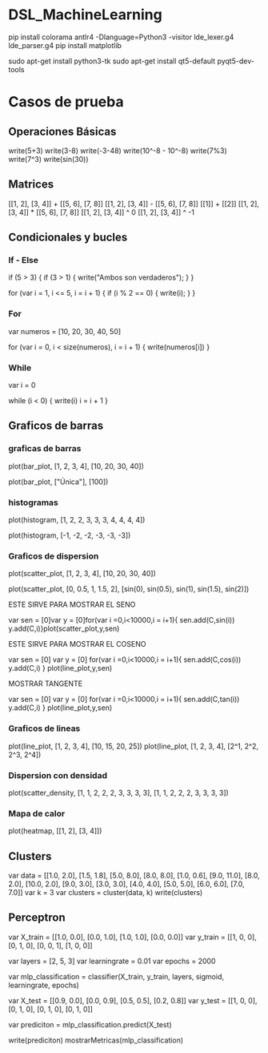 # DSL_MachineLearning
pip install colorama
antlr4 -Dlanguage=Python3 -visitor lde_lexer.g4 lde_parser.g4
pip install matplotlib

sudo apt-get install python3-tk
sudo apt-get install qt5-default pyqt5-dev-tools


# Casos de prueba

## Operaciones Básicas

write(5+3)
write(3-8)
write(-3-48)
write(10^-8 - 10^-8)
write(7%3)
write(7^3)
write(sin(30))

## Matrices

[[1, 2], [3, 4]] + [[5, 6], [7, 8]]
[[1, 2], [3, 4]] - [[5, 6], [7, 8]]
[[1]] + [[2]]
[[1, 2], [3, 4]] * [[5, 6], [7, 8]] 
[[1, 2], [3, 4]] ^ 0
[[1, 2], [3, 4]] ^ -1

## Condicionales y bucles

### If - Else

if (5 > 3) {
    if (3 > 1) {
        write("Ambos son verdaderos");
    }
}

for (var i = 1, i <= 5, i = i + 1) {
    if (i % 2 == 0) {
        write(i);
    }
}

### For
var numeros = [10, 20, 30, 40, 50]

for (var i = 0, i < size(numeros), i = i + 1) {
    write(numeros[i])
}

### While

var i = 0

while (i < 0) {
    write(i)
    i = i + 1
}

## Graficos de barras

### graficas de barras

plot(bar_plot, [1, 2, 3, 4], [10, 20, 30, 40])

plot(bar_plot, ["Única"], [100])

### histogramas

plot(histogram, [1, 2, 2, 3, 3, 3, 4, 4, 4, 4])

plot(histogram, [-1, -2, -2, -3, -3, -3])

### Graficos de dispersion

plot(scatter_plot, [1, 2, 3, 4], [10, 20, 30, 40])

plot(scatter_plot, [0, 0.5, 1, 1.5, 2], [sin(0), sin(0.5), sin(1), sin(1.5), sin(2)])

ESTE SIRVE PARA MOSTRAR EL SENO

var sen = [0]var y = [0]for(var i =0,i<10000,i = i+1){    sen.add(C,sin(i))    y.add(C,i)}plot(scatter_plot,y,sen)

ESTE SIRVE PARA MOSTRAR EL COSENO

var sen = [0]
var y = [0]
for(var i =0,i<10000,i = i+1){
    sen.add(C,cos(i))
    y.add(C,i)
}
plot(line_plot,y,sen)

MOSTRAR TANGENTE

var sen = [0]
var y = [0]
for(var i =0,i<10000,i = i+1){
    sen.add(C,tan(i))
    y.add(C,i)
}
plot(line_plot,y,sen)

### Graficos de lineas

plot(line_plot, [1, 2, 3, 4], [10, 15, 20, 25])
plot(line_plot, [1, 2, 3, 4], [2^1, 2^2, 2^3, 2^4])

### Dispersion con densidad

plot(scatter_density, [1, 1, 2, 2, 2, 3, 3, 3, 3], [1, 1, 2, 2, 2, 3, 3, 3, 3])


### Mapa de calor

plot(heatmap, [[1, 2], [3, 4]])

## Clusters

var data = [[1.0, 2.0], [1.5, 1.8], [5.0, 8.0], [8.0, 8.0], [1.0, 0.6], [9.0, 11.0], [8.0, 2.0], [10.0, 2.0], [9.0, 3.0], [3.0, 3.0], [4.0, 4.0], [5.0, 5.0], [6.0, 6.0], [7.0, 7.0]]
var k = 3
var clusters = cluster(data, k)
write(clusters)

## Perceptron

var X_train = [[1.0, 0.0], [0.0, 1.0], [1.0, 1.0], [0.0, 0.0]]
var y_train = [[1, 0, 0], [0, 1, 0], [0, 0, 1], [1, 0, 0]]


var layers = [2, 5, 3]
var learningrate = 0.01
var epochs = 2000


var mlp_classification = classifier(X_train, y_train, layers, sigmoid, learningrate, epochs)

var X_test = [[0.9, 0.0], [0.0, 0.9], [0.5, 0.5], [0.2, 0.8]]
var y_test = [[1, 0, 0], [0, 1, 0], [0, 1, 0], [0, 1, 0]]

var prediciton = mlp_classification.predict(X_test)


write(prediciton)
mostrarMetricas(mlp_classification)

